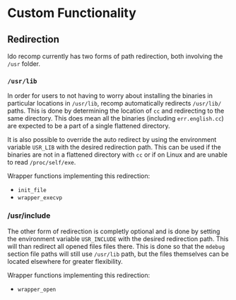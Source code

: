 # Custom Functionality

## Redirection
Ido recomp currently has two forms of path redirection, both involving the `/usr` folder.

### `/usr/lib`
In order for users to not having to worry about installing the binaries in particular locations in `/usr/lib`, recomp automatically redirects `/usr/lib/` paths. This is done by determining the location of `cc` and redirecting to the same directory. This does mean all the binaries (including `err.english.cc`) are expected to be a part of a single flattened directory.

It is also possible to override the auto redirect by using the environment variable `USR_LIB` with the desired redirection path. This can be used if the binaries are not in a flattened directory with `cc` or if on Linux and are unable to read `/proc/self/exe`.

Wrapper functions implementing this redirection:
* `init_file`
* `wrapper_execvp`

### /usr/include
The other form of redirection is completly optional and is done by setting the environment variable `USR_INCLUDE` with the desired redirection path. This will than redirect all opened files files there. This is done so that the `mdebug` section file paths will still use `/usr/lib` path, but the files themselves can be located elsewhere for greater flexibility.

Wrapper functions implementing this redirection:
* `wrapper_open`
